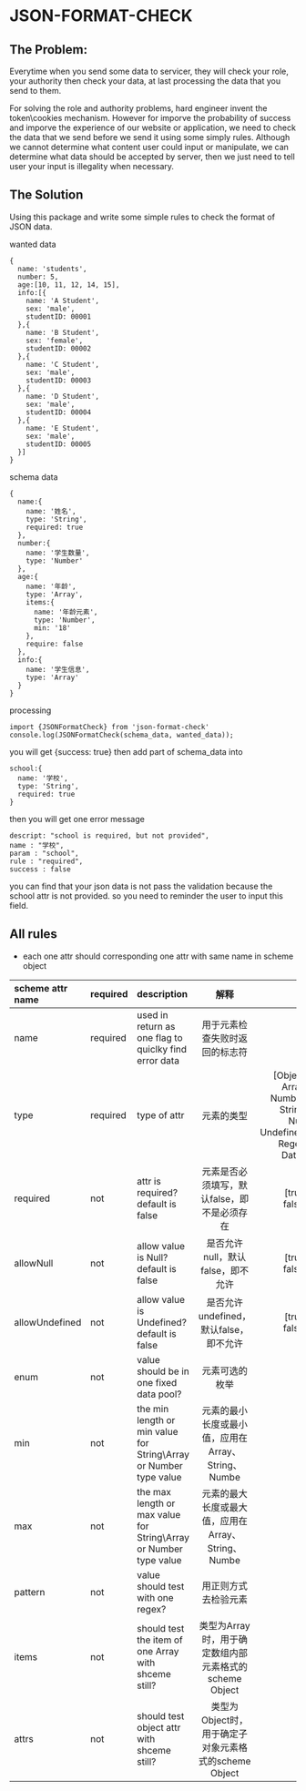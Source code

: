 # JSON-FORMAT-CHECK

## The Problem:
Everytime when you send some data to servicer, they will check your role, your authority then check your data, at last processing the data that you send to them.

For solving the role and authority problems, hard engineer invent the token\cookies mechanism. However for imporve the probability of success and imporve the experience of our website or application, we need to check the data that we send before we send it using some simply rules. Although we cannot determine what content user could input or manipulate, we can determine what data should be accepted by server, then we just need to tell user your input is illegality when necessary.

## The Solution
Using this package and write some simple rules to check the format of JSON data.

wanted data
```
{
  name: 'students',
  number: 5,
  age:[10, 11, 12, 14, 15],
  info:[{
    name: 'A Student',
    sex: 'male',
    studentID: 00001
  },{
    name: 'B Student',
    sex: 'female',
    studentID: 00002
  },{
    name: 'C Student',
    sex: 'male',
    studentID: 00003
  },{
    name: 'D Student',
    sex: 'male',
    studentID: 00004
  },{
    name: 'E Student',
    sex: 'male',
    studentID: 00005
  }]
}
```

schema data
```
{
  name:{
    name: '姓名',
    type: 'String',
    required: true
  },
  number:{
    name: '学生数量',
    type: 'Number'
  },
  age:{
    name: '年龄',
    type: 'Array',
    items:{
      name: '年龄元素',
      type: 'Number',
      min: '18'
    },
    require: false
  },
  info:{
    name: '学生信息',
    type: 'Array'
  }
}
```


processing
```
import {JSONFormatCheck} from 'json-format-check'
console.log(JSONFormatCheck(schema_data, wanted_data)); 
```
you will get {success: true}
then add part of schema_data into 
```
school:{
  name: '学校',
  type: 'String',
  required: true
}
```

then you will get one error message
```
descript: "school is required, but not provided",
name : "学校",
param : "school", 
rule : "required", 
success : false
```

you can find that your json data is not pass the validation because the school attr is not provided. so you need to reminder the user to input this field.

## All rules

* each one attr should corresponding one attr with same name in scheme object

scheme attr name| required | description | 解释 | *
:------------ | :------------ | :------------ | :------------: | ------------:
name | required | used in return as one flag to quiclky find error data|用于元素检查失败时返回的标志符 | 
type | required | type of attr | 元素的类型 | [Object, Array, Number, String, Null, Undefined, Regex, Date ]
required | not | attr is required? default is false | 元素是否必须填写，默认false，即不是必须存在 | [true, false]
allowNull | not | allow value is Null? default is false | 是否允许null，默认false，即不允许 | [true, false]
allowUndefined | not | allow value is Undefined? default is false | 是否允许undefined，默认false，即不允许 | [true, false]
enum | not | value should be in one fixed data pool? | 元素可选的枚举 | 
min | not | the min length or min value for String\Array or Number type value |元素的最小长度或最小值，应用在Array、String、Numbe |
max | not | the max length or max value for String\Array or Number type value |元素的最大长度或最大值，应用在Array、String、Numbe |
pattern | not | value should test with one regex? | 用正则方式去检验元素 | 
items | not | should test the item of one Array with shceme still? |类型为Array时，用于确定数组内部元素格式的scheme Object |
attrs | not | should test object attr with shceme still? |类型为Object时，用于确定子对象元素格式的scheme Object |

